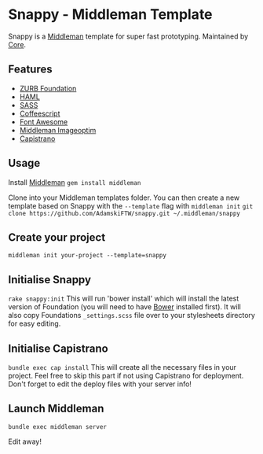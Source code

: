 # Snappy - Middleman Template #

Snappy is a [Middleman](http://middlemanapp.com/) template for super fast prototyping. Maintained by [Core](http://wearecore.co.uk/).

## Features ##

* [ZURB Foundation](http://foundation.zurb.com/)
* [HAML](http://haml.info/)
* [SASS](http://sass-lang.com/)
* [Coffeescript](http://coffeescript.org/)
* [Font Awesome](http://fortawesome.github.io/Font-Awesome/)
* [Middleman Imageoptim](https://github.com/plasticine/middleman-imageoptim)
* [Capistrano](http://capistranorb.com/)

## Usage ##

Install [Middleman](http://middlemanapp.com/)
`gem install middleman`

Clone into your Middleman templates folder. You can then create a new template based on Snappy with the `--template` flag with `middleman init`
`git clone https://github.com/AdamskiFTW/snappy.git ~/.middleman/snappy`

## Create your project ##
`middleman init your-project --template=snappy`

## Initialise Snappy ##
`rake snappy:init`
This will run 'bower install' which will install the latest version of Foundation (you will need to have [Bower](http://bower.io/) installed first). It will also copy Foundations `_settings.scss` file over to your stylesheets directory for easy editing.

## Initialise Capistrano ##
`bundle exec cap install`
This will create all the necessary files in your project. Feel free to skip this part if not using Capistrano for deployment. Don't forget to edit the deploy files with your server info!

## Launch Middleman ##
`bundle exec middleman server`

Edit away!